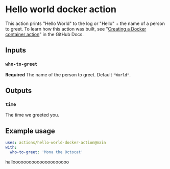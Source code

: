 # Hello world docker action

This action prints "Hello World" to the log or "Hello" + the name of a person to greet. To learn how this action was built, see "[Creating a Docker container action](https://docs.github.com/en/actions/creating-actions/creating-a-docker-container-action)" in the GitHub Docs.

## Inputs

### `who-to-greet`

**Required** The name of the person to greet. Default `"World"`.

## Outputs

### `time`

The time we greeted you.

## Example usage

```yaml
uses: actions/hello-world-docker-action@main
with:
  who-to-greet: 'Mona the Octocat'
```
hallooooooooooooooooooooo
